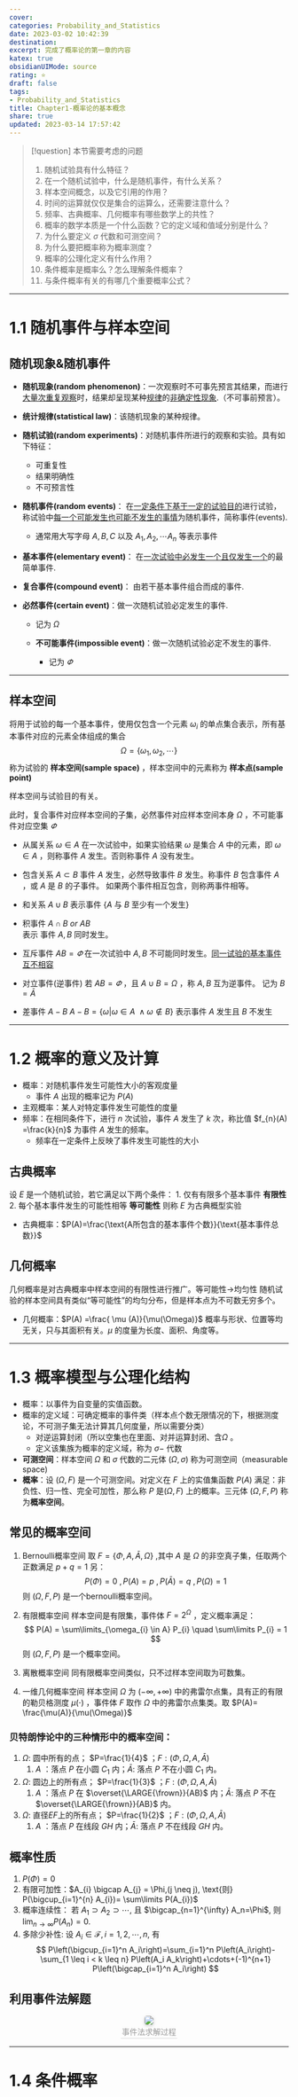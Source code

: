 ```yaml
---
cover: 
categories: Probability_and_Statistics
date: 2023-03-02 10:42:39
destination: 
excerpt: 完成了概率论的第一章的内容
katex: true
obsidianUIMode: source
rating: ⭐
draft: false
tags:  
- Probability_and_Statistics
title: Chapter1-概率论的基本概念
share: true
updated: 2023-03-14 17:57:42
---
```


> [!question] 本节需要考虑的问题 
> 	1. 随机试验具有什么特征？
> 	2. 在一个随机试验中，什么是随机事件，有什么关系？
> 	3. 样本空间概念，以及它引用的作用？
> 	4. 时间的运算就仅仅是集合的运算么，还需要注意什么？
> 	5. 频率、古典概率、几何概率有哪些数学上的共性？
> 	6. 概率的数学本质是一个什么函数？它的定义域和值域分别是什么？
> 	7. 为什么要定义 $\sigma$ 代数和可测空间？
> 	8. 为什么要把概率称为概率测度？
> 	9. 概率的公理化定义有什么作用？ 
> 	10. 条件概率是概率么？怎么理解条件概率？
> 	11. 与条件概率有关的有哪几个重要概率公式？

****

# 1.1 随机事件与样本空间

## 随机现象&随机事件


- **随机现象(random phenomenon)**：一次观察时不可事先预言其结果，而进行<u>大量次重复观察</u>时，结果却呈现某种<u>规律</u>的<u>非确定性现象</u>.（不可事前预言）。

- **统计规律(statistical law)**：该随机现象的某种规律。

- **随机试验(random experiments)**：对随机事件所进行的观察和实验。具有如下特征：
    - 可重复性
    - 结果明确性
    - 不可预言性

- **随机事件(random events)**： 在<u>一定条件下基于一定的试验目的</u>进行试验，称试验中<u>每一个可能发生也可能不发生的事情</u>为随机事件，简称事件(events).
    - 通常用大写字母 $A , B , C$ 以及 $A_{1} , A_{2}, \cdots A_n$ 等表示事件

- **基本事件(elementary event)**： 在<u>一次试验中必发生一个且仅发生一个</u>的最简单事件.

- **复合事件(compound event)**： 由若干基本事件组合而成的事件.

- **必然事件(certain event)**：做一次随机试验必定发生的事件.
    - 记为 $\Omega$

  - **不可能事件(impossible event)**：做一次随机试验必定不发生的事件.
      - 记为 $\varPhi$ 

****

## 样本空间

将用于试验的每一个基本事件，使用仅包含一个元素 $\omega_{i}$ 的单点集合表示，所有基本事件对应的元素全体组成的集合
$$
\Omega = \{ \omega_{1}, \omega_{2} , \cdots \}
$$
称为试验的 **样本空间(sample space)** ，样本空间中的元素称为 **样本点(sample point)** 

样本空间与试验目的有关。

此时，复合事件对应样本空间的子集，必然事件对应样本空间本身 $\Omega$ ，不可能事件对应空集 $\varPhi$ 

- 从属关系 $\omega \in A$
	在一次试验中，如果实验结果 $\omega$ 是集合 $A$ 中的元素，即 $\omega \in A$ ，则称事件 $A$ 发生。否则称事件 $A$ 没有发生。

- 包含关系 $A \subset B$ 
	事件 $A$ 发生，必然导致事件 $B$ 发生。称事件 $B$ 包含事件 $A$ ，或 $A$ 是 $B$ 的子事件。
	如果两个事件相互包含，则称两事件相等。

- 和关系 $A \cup B$
	表示事件 {$A$ 与 $B$ 至少有一个发生} 

- 积事件 $A \cap B \ or \ AB$  
	表示 事件 $A, B$ 同时发生。

- 互斥事件 $AB= \varPhi$ 
	在一次试验中 $A, B$ 不可能同时发生。<u>同一试验的基本事件互不相容</u>

- 对立事件(逆事件)
    若 $AB=\varPhi$ ，且 $A \cup B = \Omega$ ，称 $A, B$ 互为逆事件。
    记为 $B=\bar{A}$ 

- 差事件 $A-B$ 
	$A-B = \{\omega | \omega \in A \ \wedge \omega \notin B\}$
 	表示事件 $A$ 发生且 $B$ 不发生

****

# 1.2 概率的意义及计算
- 概率：对随机事件发生可能性大小的客观度量
    - 事件 $A$ 出现的概率记为 $P(A)$ 
- 主观概率：某人对特定事件发生可能性的度量
- 频率：在相同条件下，进行 $n$ 次试验，事件 $A$ 发生了 $k$ 次，称比值 $f_{n}(A) =\frac{k}{n}$ 为事件 $A$ 发生的频率。
    - 频率在一定条件上反映了事件发生可能性的大小

## 古典概率
设 $E$ 是一个随机试验，若它满足以下两个条件：
	1. 仅有有限多个基本事件 **有限性**
	2. 每个基本事件发生的可能性相等 **等可能性**
则称 $E$ 为古典概型实验

- 古典概率：$P(A)=\frac{\text{A所包含的基本事件个数}}{\text{基本事件总数}}$ 


## 几何概率
几何概率是对古典概率中样本空间的有限性进行推广。等可能性->均匀性
随机试验的样本空间具有类似“等可能性”的均匀分布，但是样本点为不可数无穷多个。
- 几何概率：$P(A) =\frac{ \mu (A)}{\mu(\Omega)}$ 概率与形状、位置等均无关，只与其面积有关。$\mu$ 的度量为长度、面积、角度等。

****

# 1.3 概率模型与公理化结构
- 概率：以事件为自变量的实值函数。
- 概率的定义域：可确定概率的事件类（样本点个数无限情况的下，根据测度论，不可测子集无法计算其几何度量，所以需要分类）
    - 对逆运算封闭（所以空集也在里面、对并运算封闭、含$\Omega$ 。
    - 定义该集族为概率的定义域，称为 $\sigma-$ 代数
- **可测空间**：样本空间 $\Omega$ 和 $\sigma$ 代数的二元体 $(\Omega, \sigma)$ 称为可测空间（measurable space)
- **概率**：设 $(\Omega, F)$ 是一个可测空间。对定义在 $F$ 上的实值集函数 $P(A)$ 满足：非负性、归一性、完全可加性，那么称 $P$ 是$(\Omega,F)$ 上的概率。三元体 $(\Omega, F, P)$ 称为**概率空间**。

## 常见的概率空间
1. Bernoulli概率空间
取 $F=\{\Phi, A, \bar{A}, \Omega\}$ ,其中 $A$ 是 $\Omega$ 的非空真子集，任取两个正数满足 $p + q=1$ 另：
$$
P(\Phi) = 0 \ ,P(A)=p\ , P(\bar{A})=q\ , P(\Omega) = 1
$$
则 $(\Omega, F, P)$ 是一个bernoulli概率空间。

2. 有限概率空间
样本空间是有限集，事件体 $F=2^{\Omega}$ ，定义概率满足：
$$
P(A) = \sum\limits_{\omega_{i} \in A} P_{i} \quad \sum\limits P_{i} = 1 
$$
则 $(\Omega, F, P)$ 是一个概率空间。

3. 离散概率空间
同有限概率空间类似，只不过样本空间取为可数集。

4. 一维几何概率空间
样本空间 $\Omega$ 为 $(-\infty, + \infty)$ 中的弗雷尔点集，具有正的有限的勒贝格测度 $\mu(\cdot)$ ，事件体 $F$ 取作 $\Omega$ 中的弗雷尔点集类。取 $P(A)= \frac{\mu(A)}{\mu(\Omega)}$ 

### 贝特朗悖论中的三种情形中的概率空间：
1. $\Omega$: 圆中所有的点； $P=\frac{1}{4}$ ；$F:(\Phi, \Omega , A , \bar{A})$ 
    1. $A$ ：落点 $P$ 在小圆 $C_{1}$ 内；$\bar{A}:$ 落点 $P$ 不在小圆 $C_{1}$ 内。
2. $\Omega$: 圆边上的所有点； $P=\frac{1}{3}$ ；$F:(\Phi, \Omega , A , \bar{A})$ 
    1. $A$ ：落点 $P$ 在 $\overset{\LARGE{\frown}}{AB}$ 内；$\bar{A}:$ 落点 $P$ 不在 $\overset{\LARGE{\frown}}{AB}$ 内。
3. $\Omega$: 直径$EF$上的所有点； $P=\frac{1}{2}$ ；$F:(\Phi, \Omega , A , \bar{A})$ 
    1. $A$ ：落点 $P$ 在线段 $GH$ 内；$\bar{A}:$ 落点 $P$ 不在线段 $GH$ 内。

## 概率性质
1. $P(\Phi)=0$
2. 有限可加性：$A_{i} \bigcap A_{j} = \Phi,(j \neq j), \text{则} P(\bigcup_{i=1}^{n} A_{i})= \sum\limits P(A_{i})$ 
3. 概率连续性： 若 $A_1 \supset A_2 \supset \cdots$, 且 $\bigcap_{n=1}^{\infty} A_n=\Phi$, 则 $\lim _{n \rightarrow \infty} P\left(A_n\right)=0$.
4. 多除少补性: 设 $A_i \in \mathscr{F}, i=1,2, \cdots, n$, 有
$$
P\left(\bigcup_{i=1}^n A_i\right)=\sum_{i=1}^n P\left(A_i\right)-\sum_{1 \leq i < k \leq n} P\left(A_i A_k\right)+\cdots+(-1)^{n+1} P\left(\bigcap_{i=1}^n A_i\right)
$$


## 利用事件法解题

<center>
    <img style="border-radius: 0.3125em;
    box-shadow: 0 2px 4px 0 rgba(34,36,38,.12),0 2px 10px 0 rgba(34,36,38,.08);"
    src="https://search.pstatic.net/common?src=https://i.imgur.com/vlS9gi7.png">
    <br>
    <div style="color:orange; border-bottom: 1px solid #d9d9d9;
    display: inline-block;
    color: #999;
    padding: 2px;">事件法求解过程
    </div>
</center>


****

# 1.4 条件概率


